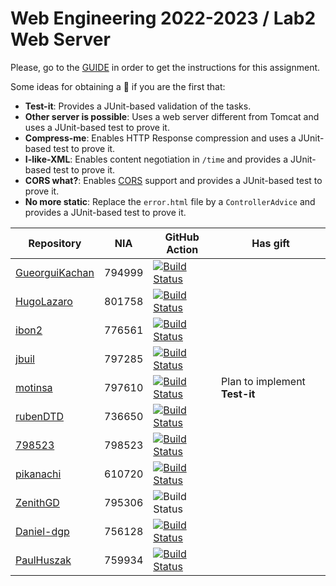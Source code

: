 # Web Engineering 2022-2023 / Lab2 Web Server

Please, go to the [GUIDE](docs/GUIDE.md) in order to get the instructions for this assignment.

Some ideas for obtaining a :gift: if you are the first that:

- **Test-it**: Provides a JUnit-based validation of the tasks.
- **Other server is possible**: Uses a web server different from Tomcat and uses a JUnit-based test to prove it.
- **Compress-me**: Enables HTTP Response compression and uses a JUnit-based test to prove it.
- **I-like-XML**: Enables content negotiation in `/time` and provides a JUnit-based test to prove it.
- **CORS what?**: Enables [CORS](https://developer.mozilla.org/es/docs/Web/HTTP/CORS) support and provides a JUnit-based test to prove it.
- **No more static**: Replace the `error.html` file by a `ControllerAdvice` and provides a JUnit-based test to prove it.

Repository | NIA    | GitHub Action | Has gift
----------|--------|---------------|-----
[GueorguiKachan](https://github.com/GueorguiKachan/lab2-web-server/tree/work) |794999 | [![Build Status](https://github.com/GueorguiKachan/lab2-web-server/actions/workflows/CI.yml/badge.svg?branch=work&event=push)](https://github.com/GueorguiKachan/lab2-web-server/actions/workflows/CI.yml) | 
[HugoLazaro](https://github.com/HugoLazaro/lab2-web-server/tree/work) | 801758 | [![Build Status](https://github.com/HugoLazaro/lab2-web-server/actions/workflows/CI.yml/badge.svg?branch=work&event=push)](https://github.com/HugoLazaro/lab2-web-server/actions/workflows/CI.yml) |
[ibon2](https://github.com/Ibon2/lab2-web-server/tree/work) | 776561 | [![Build Status](https://github.com/Ibon2/lab2-web-server/actions/workflows/CI.yml/badge.svg?branch=work&event=push)](https://github.com/Ibon2/lab2-web-server/actions/workflows/CI.yml) |
[jbuil](https://github.com/jbuil/lab2-web-server/tree/work) | 797285 | [![Build Status](https://github.com/jbuil/lab2-web-server/actions/workflows/CI.yml/badge.svg?branch=work&event=push)](https://github.com/jbuil/lab2-web-server/actions/workflows/CI.yml) |
[motinsa](https://github.com/motinsa/lab2-web-server/tree/work) | 797610 | [![Build Status](https://github.com/motinsa/lab2-web-server/actions/workflows/CI.yml/badge.svg?branch=work&event=push)](https://github.com/motinsa/lab2-web-server/actions/workflows/CI.yml) | Plan to implement **Test-it** |
[rubenDTD](https://github.com/rubenDTD/lab2-web-server/tree/work) | 736650 | [![Build Status](https://github.com/rubenDTD/lab2-web-server/actions/workflows/CI.yml/badge.svg?branch=work&event=push)](https://github.com/rubenDTD/lab2-web-server/actions/workflows/CI.yml)
[798523](https://github.com/798523/lab2-web-server/tree/work) | 798523 | [![Build Status](https://github.com/798523/lab2-web-server/actions/workflows/CI.yml/badge.svg?branch=work&event=push)](https://github.com/798523/lab2-web-server/actions/workflows/CI.yml) |
[pikanachi](https://github.com/pikanachi/lab2-web-server/tree/work) | 610720 | [![Build Status](https://github.com/pikanachi/lab2-web-server/actions/workflows/CI.yml/badge.svg?branch=work&event=push)](https://github.com/pikanachi/lab2-web-server/actions/workflows/CI.yml)
[ZenithGD](https://github.com/ZenithGD/lab2-web-server/tree/work) | 795306 | ![Build Status](https://github.com/ZenithGD/lab2-web-server/actions/workflows/CI.yml/badge.svg?branch=work&event=push)
[Daniel-dgp](https://github.com/Daniel-dgp/lab2-web-server/tree/work) | 756128 | [![Build Status](https://github.com/Daniel-dgp/lab2-web-server/actions/workflows/CI.yml/badge.svg?branch=work&event=push)](https://github.com/Daniel-dgp/lab2-web-server/actions/workflows/CI.yml)
[PaulHuszak](https://github.com/paul-huszak/lab2-web-server/tree/work) | 759934 | [![Build Status](https://github.com/paul-huszak/lab2-web-server/actions/workflows/CI.yml/badge.svg?branch=work&event=push)](https://github.com/paul-huszak/lab2-web-server/actions/workflows/CI.yml)
